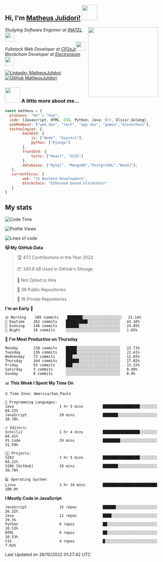 <h2> Hi, I'm <a href="https://matheusjulidori.github.io" target="_blank">Matheus Julidori!</a> <img src="https://media.giphy.com/media/12oufCB0MyZ1Go/giphy.gif" width="50"></h2>
<img align='right' src="https://media.giphy.com/media/3oKIPnAiaMCws8nOsE/giphy.gif" width="230" height="auto">
<p><em>Studying Software Enginner at <a href="http://www.inatel.br" target="_blank">INATEL</a><img src="https://media.giphy.com/media/fYSnHlufseco8Fh93Z/giphy.gif" width="30"></br>
  Fullstack Web Developer at <a href="http://www.cp2ejr.com.br" target="_blank">CP2eJr</a><img src="https://media.giphy.com/media/WUlplcMpOCEmTGBtBW/giphy.gif" width="30"></br>
  Blockchain Developer at <a href="https://www.electroneum.com" target="_blank">Electroneum</a><img src="https://media.giphy.com/media/WUlplcMpOCEmTGBtBW/giphy.gif" width="30"> 
</em></p>

[![Linkedin: MatheusJulidori](https://img.shields.io/badge/-MatheusJulidori-blue?style=flat-square&logo=Linkedin&logoColor=white&link=https://www.linkedin.com/in/MatheusJulidori/)](https://www.linkedin.com/in/MatheusJulidori/)
[![GitHub MatheusJulidori](https://img.shields.io/github/followers/matheusjulidori?label=follow&style=social)](https://github.com/MatheusJulidori)


### <img src="https://media.giphy.com/media/VgCDAzcKvsR6OM0uWg/giphy.gif" width="50"> A little more about me...  

```javascript
const matheus = {
  pronouns: "He" | "Him",
  code: [Javascript, HTML, CSS, Python, Java, C++, Elixir,Golang],
  askMeAbout: ["web dev", "tech", "app dev", "games","blockchain"],
  technologies: {
        backEnd: {
            js: ["Node", "Express"],
            python: ["Django"]
        },
        frontEnd: {
            techs: ["React", "SCSS"]
        },
        databases: ["MySql", "MongoDB","PostgreSQL","Neo4J"],
   },
   currentFocus: {
        web: "JS Backend Development",
        blockchain: "Ethereum based blockchain"
   }
}
```
<h2>My stats</h2>

<!--START_SECTION:waka-->
![Code Time](http://img.shields.io/badge/Code%20Time-223%20hrs%2022%20mins-blue)

![Profile Views](http://img.shields.io/badge/Profile%20Views-0-blue)

![Lines of code](https://img.shields.io/badge/From%20Hello%20World%20I%27ve%20Written-667%20Thousand%20lines%20of%20code-blue)

**🐱 My GitHub Data** 

> 🏆 472 Contributions in the Year 2022
 > 
> 📦 340.8 kB Used in GitHub's Storage 
 > 
> 🚫 Not Opted to Hire
 > 
> 📜 39 Public Repositories 
 > 
> 🔑 18 Private Repositories  
 > 
**I'm an Early 🐤** 

```text
🌞 Morning    189 commits    ███████░░░░░░░░░░░░░░░░░░   31.14% 
🌆 Daytime    262 commits    ██████████░░░░░░░░░░░░░░░   43.16% 
🌃 Evening    146 commits    ██████░░░░░░░░░░░░░░░░░░░   24.05% 
🌙 Night      10 commits     ░░░░░░░░░░░░░░░░░░░░░░░░░   1.65%

```
📅 **I'm Most Productive on Thursday** 

```text
Monday       138 commits    █████░░░░░░░░░░░░░░░░░░░░   22.73% 
Tuesday      136 commits    █████░░░░░░░░░░░░░░░░░░░░   22.41% 
Wednesday    73 commits     ███░░░░░░░░░░░░░░░░░░░░░░   12.03% 
Thursday     164 commits    ██████░░░░░░░░░░░░░░░░░░░   27.02% 
Friday       93 commits     ███░░░░░░░░░░░░░░░░░░░░░░   15.32% 
Saturday     3 commits      ░░░░░░░░░░░░░░░░░░░░░░░░░   0.49% 
Sunday       0 commits      ░░░░░░░░░░░░░░░░░░░░░░░░░   0.0%

```


📊 **This Week I Spent My Time On** 

```text
⌚︎ Time Zone: America/Sao_Paulo

💬 Programming Languages: 
Java                     1 hr 5 mins         █████████████████░░░░░░░░   69.22% 
JavaScript               29 mins             ███████░░░░░░░░░░░░░░░░░░   30.78%

🔥 Editors: 
IntelliJ                 1 hr 4 mins         █████████████████░░░░░░░░   68.41% 
VS Code                  29 mins             ████████░░░░░░░░░░░░░░░░░   31.59%

🐱‍💻 Projects: 
S203                     1 hr 5 mins         █████████████████░░░░░░░░   69.22% 
S206 [GitHub]            29 mins             ███████░░░░░░░░░░░░░░░░░░   30.78%

💻 Operating System: 
Linux                    1 hr 34 mins        █████████████████████████   100.0%

```

**I Mostly Code in JavaScript** 

```text
JavaScript               15 repos            ██████░░░░░░░░░░░░░░░░░░░   26.32% 
Java                     11 repos            ████░░░░░░░░░░░░░░░░░░░░░   19.3% 
Python                   6 repos             ██░░░░░░░░░░░░░░░░░░░░░░░   10.53% 
HTML                     6 repos             ██░░░░░░░░░░░░░░░░░░░░░░░   10.53% 
CSS                      4 repos             █░░░░░░░░░░░░░░░░░░░░░░░░   7.02%

```



 Last Updated on 26/10/2022 01:27:42 UTC
<!--END_SECTION:waka-->
